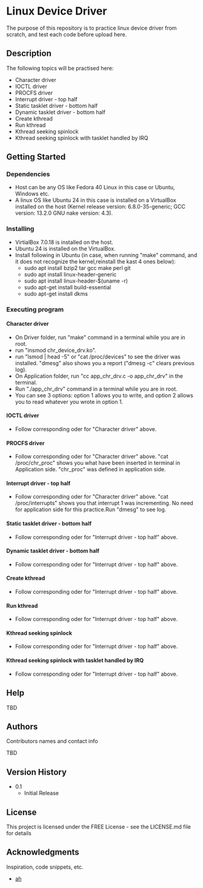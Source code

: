 # Linux Device Driver

The purpose of this repository is to practice linux device driver from scratch, and test each code before upload here.

## Description

The following topics will be practised here:
* Character driver
* IOCTL driver
* PROCFS driver
* Interrupt driver - top half
* Static tasklet driver - bottom half
* Dynamic tasklet driver - bottom half
* Create kthread
* Run kthread
* Kthread seeking spinlock
* Kthread seeking spinlock with tasklet handled by IRQ

## Getting Started

### Dependencies

* Host can be any OS like Fedora 40 Linux in this case or Ubuntu, Windows etc.  
* A linux OS like Ubuntu 24 in this case is installed on a VirtualBox installed on the host (Kernel release version: 6.8.0-35-generic; GCC version: 13.2.0 GNU nake version: 4.3).

### Installing

* VirtialBox 7.0.18 is installed on the host.
* Ubuntu 24 is installed on the VirtualBox.
* Install following in Ubuntu (in case, when running "make" command, and it does not recognize the kernel,reinstall the kast 4 ones below):
    * sudo apt install bzip2 tar gcc make perl git
    * sudo apt install linux-header-generic
    * sudo apt install linux-header-$(uname -r) 
    * sudo apt-get install build-essential 
    * sudo apt-get install dkms 

### Executing program

#### Character driver

* On Driver folder, run "make" command in a terminal while you are in root.
* run "insmod chr_device_drv.ko".
* run "lsmod | head -5" or "cat /proc/devices" to see the driver was installed. "dmesg" also shows you a report ("dmesg -c" clears previous log).
* On Application folder, run "cc app_chr_drv.c -o app_chr_drv" in the terminal.
* Run "./app_chr_drv" command in a terminal while you are in root. 
* You can see 3 options: option 1 allows you to write, and option 2 allows you to read whatever you wrote in option 1.

#### IOCTL driver
* Follow corresponding oder for "Character driver" above.

#### PROCFS driver
* Follow corresponding oder for "Character driver" above. "cat /proc/chr_proc" shows you what have been inserted in terminal in Application side. "chr_proc" was defined in application side.

#### Interrupt driver - top half
* Follow corresponding oder for "Character driver" above. "cat /proc/interrupts" shows you that interrupt 1 was incrementing. No need for application side for this practice.Run "dmesg" to see log.

#### Static tasklet driver - bottom half
* Follow corresponding oder for "Interrupt driver - top half" above. 

#### Dynamic tasklet driver - bottom half
* Follow corresponding oder for "Interrupt driver - top half" above. 

#### Create kthread

* Follow corresponding oder for "Interrupt driver - top half" above. 

#### Run kthread

* Follow corresponding oder for "Interrupt driver - top half" above. 

#### Kthread seeking spinlock

* Follow corresponding oder for "Interrupt driver - top half" above. 

#### Kthread seeking spinlock with tasklet handled by IRQ

* Follow corresponding oder for "Interrupt driver - top half" above. 

## Help

TBD

## Authors

Contributors names and contact info

TBD

## Version History

* 0.1
    * Initial Release

## License

This project is licensed under the FREE License - see the LICENSE.md file for details

## Acknowledgments

Inspiration, code snippets, etc.
* [ah](https://github.com/ahasanzadeh/)